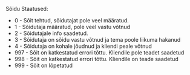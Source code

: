 S&otilde;idu Staatused:
<ul>
<li>0 - S&otilde;it tehtud, s&otilde;idutajat pole veel m&auml;&auml;ratud.</li>
<li>1 - S&otilde;idutaja m&auml;&auml;ratud, pole veel vastu v&otilde;tnud</li>
<li>2 - S&otilde;idutajale info saadetud.</li>
<li>3 - S&otilde;idutaja on s&otilde;idu vastu v&otilde;tnud ja tema poole liikuma hakanud</li>
<li>4 - S&otilde;idutaja on kohale j&otilde;udnud ja kliendi peale v&otilde;tnud</li>
<li>997 - S&otilde;it on katkestatud errori t&otilde;ttu. Kliendile pole teadet saadetud</li>
<li>998 - S&otilde;it on katkestatud errori t&otilde;ttu. Kliendile on teade saadetud</li>
<li>999 - S&otilde;it on l&otilde;petatud</li>
</ul>
